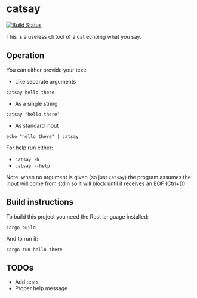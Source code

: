 # catsay

[![Build Status](https://travis-ci.org/Jimver/catsay.svg?branch=master)](https://travis-ci.org/Jimver/catsay)

This is a useless cli tool of a cat echoing what you say.

## Operation
You can either provide your text: 

- Like separate arguments 

`catsay hello there`

- As a single string 

`catsay "hello there"`

- As standard input 

`echo "hello there" | catsay`

For help run either:
- `catsay -h`  
- `catsay --help`

Note: when no argument is given (so just `catsay`) the program assumes the input will come from stdin so it will block until it receives an EOF (Ctrl+D)

## Build instructions
To build this project you need the Rust language installed:

`cargo build`

And to run it:

`cargo run hello there`

## TODOs
- Add tests
- Proper help message
